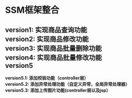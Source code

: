 # SSM框架整合  
  **version1: 实现商品查询功能**  
  **version2: 实现商品修改功能**  
  **version3: 实现商品批量删除功能**  
  **version4: 实现商品批量修改功能**  
  **version5**  
---
  **version5.1: 添加校验功能（controller层）**  
  **version5.2: 添加异常处理功能（自定义异常，全局异常处理器）**  
  **version5.3: 添加上传图片功能(controller层以及jsp）**  